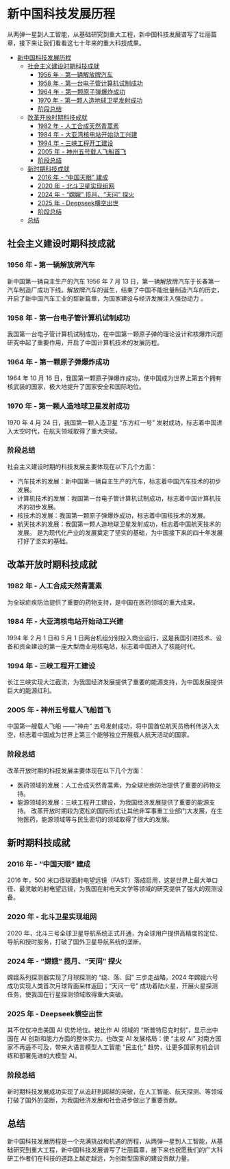 # 新中国科技发展历程

从两弹一星到人工智能，从基础研究到重大工程，新中国科技发展谱写了壮丽篇章，接下来让我们看看这七十年来的重大科技成果。
- [新中国科技发展历程](#新中国科技发展历程)
  - [社会主义建设时期科技成就](#社会主义建设时期科技成就)
    - [1956 年 - 第一辆解放牌汽车](#1956-年---第一辆解放牌汽车)
    - [1958 年 - 第一台电子管计算机试制成功](#1958-年---第一台电子管计算机试制成功)
    - [1964 年 - 第一颗原子弹爆炸成功](#1964-年---第一颗原子弹爆炸成功)
    - [1970 年 - 第一颗人造地球卫星发射成功](#1970-年---第一颗人造地球卫星发射成功)
    - [阶段总结](#阶段总结)
  - [改革开放时期科技成就](#改革开放时期科技成就)
    - [1982 年 - 人工合成天然青蒿素](#1982-年---人工合成天然青蒿素)
    - [1984 年 - 大亚湾核电站开始动工兴建](#1984-年---大亚湾核电站开始动工兴建)
    - [1994 年 - 三峡工程开工建设](#1994-年---三峡工程开工建设)
    - [2005 年 - 神州五号载人飞船首飞](#2005-年---神州五号载人飞船首飞)
    - [阶段总结](#阶段总结-1)
  - [新时期科技成就](#新时期科技成就)
    - [2016 年 - “中国天眼” 建成](#2016-年---中国天眼-建成)
    - [2020 年 - 北斗卫星实现组网](#2020-年---北斗卫星实现组网)
    - [2024 年 - “嫦娥” 揽月、“天问” 探火](#2024-年---嫦娥-揽月天问-探火)
    - [2025 年 - Deepseek横空出世](#2025-年---deepseek横空出世)
    - [阶段总结](#阶段总结-2)
  - [总结](#总结)


## 社会主义建设时期科技成就
### 1956 年 - 第一辆解放牌汽车
新中国第一辆自主生产的汽车
1956 年 7 月 13 日，第一辆解放牌汽车于长春第一汽车制造厂成功下线。解放牌汽车的诞生，结束了中国不能批量制造汽车的历史，开启了新中国汽车工业的崭新篇章，为国家建设与经济发展注入强劲动力 。
### 1958 年 - 第一台电子管计算机试制成功
我国第一台电子管计算机试制成功，在中国第一颗原子弹的理论设计和核爆炸问题研究中起了重要作用，开启了中国计算机技术的发展历程。
### 1964 年 - 第一颗原子弹爆炸成功
1964 年 10 月 16 日，我国第一颗原子弹爆炸成功，使中国成为世界上第五个拥有核武装的国家，极大地提升了国家安全和国际地位。
### 1970 年 - 第一颗人造地球卫星发射成功
1970 年 4 月 24 日，我国第一颗人造卫星 “东方红一号” 发射成功，标志着中国进入太空时代，在航天领域取得了重大突破。
### 阶段总结
社会主义建设时期的科技发展主要体现在以下几个方面：
- 汽车技术的发展：新中国第一辆自主生产的汽车，标志着中国汽车技术的初步发展。
- 计算机技术的发展：我国第一台电子管计算机试制成功，标志着中国计算机技术的初步发展。
- 核技术的发展：我国第一颗原子弹爆炸成功，标志着中国核技术的发展。
- 航天技术的发展：我国第一颗人造地球卫星发射成功，标志着中国航天技术的发展。
是为现代化产业的发展奠定了坚实的基础，为中国接下来的四十年发展打好了坚实的基础。
## 改革开放时期科技成就
### 1982 年 - 人工合成天然青蒿素
为全球疟疾防治提供了重要的药物支持，是中国在医药领域的重大成果。
### 1984 年 - 大亚湾核电站开始动工兴建
1994 年 2 月 1 日和 5 月 1 日两台机组分别投入商业运行，这是我国引进技术、设备和资金建设的第一座大型商业用核电站，标志着中国进入了核能时代。
### 1994 年 - 三峡工程开工建设
长江三峡实现大江截流，为我国经济发展提供了重要的能源支持，为中国发展提供巨大的能源红利。
### 2005 年 - 神州五号载人飞船首飞
中国第一艘载人飞船 ——“神舟” 五号发射成功，将中国首位航天员杨利伟送入太空，标志着中国成为世界上第三个能够独立开展载人航天活动的国家。
### 阶段总结
改革开放时期的科技发展主要体现在以下几个方面：
- 医药领域的发展：人工合成天然青蒿素，为全球疟疾防治提供了重要的药物支持。
- 能源领域的发展：三峡工程开工建设，为我国经济发展提供了重要的能源支持。
  改革开放时期较为宽松的国际形式让其他非军事重工业部门大发展，在生物医药，能源领域等与民生密切的领域取得了很大的发展。
## 新时期科技成就
### 2016 年 - “中国天眼” 建成
2016 年，500 米口径球面射电望远镜（FAST）落成启用，这是世界上最大单口径、最灵敏的射电望远镜，为我国在射电天文学等领域的研究提供了强大的观测设备。
### 2020 年 - 北斗卫星实现组网
2020 年，北斗三号全球卫星导航系统正式开通，为全球用户提供高精度的定位、导航和授时服务，打破了国外卫星导航系统的垄断。
### 2024 年 - “嫦娥” 揽月、“天问” 探火
嫦娥系列探测器实现了月球探测的 “绕、落、回” 三步走战略，2024 年嫦娥六号成功实现人类首次月球背面采样返回；“天问一号” 成功着陆火星，开展火星探测任务，使我国在行星探测领域取得重大突破。
### 2025 年 - Deepseek横空出世
其不仅仅冲击美国 AI 优势地位。被比作 AI 领域的 “斯普特尼克时刻”，显示出中国在 AI 创新和能力方面的整体实力。也改变 AI 发展格局：使 “主权 AI” 对南方国家不再遥不可及，带来大语言模型人工智能 “民主化” 趋势，让更多国家有机会训练和部署先进的大模型 AI。
### 阶段总结
新时期科技发展成功实现了从追赶到超越的突破，在人工智能、航天探测、等领域打破了国外的垄断，为我国经济发展和社会进步做出了重要贡献。
## 总结
新中国科技发展历程是一个充满挑战和机遇的历程，从两弹一星到人工智能，从基础研究到重大工程，新中国科技发展谱写了壮丽篇章，接下来也祝愿我们的广大科研工作者们在科技的道路上越走越远，为创新型国家的建设贡献力量。